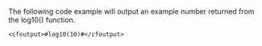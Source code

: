 The following code example will output an example number returned from the log10() function.

```lucee
<cfoutput>#log10(10)#</cfoutput>
```
